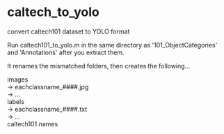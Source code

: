 # caltech_to_yolo
convert caltech101 dataset to YOLO format

Run caltech101_to_yolo.m in the same directory as '101_ObjectCategories' and 'Annotations' after you extract them. 

It renames the mismatched folders, then creates the following...

images  
  -> eachclassname_####.jpg  
  -> ...  
labels  
  -> eachclassname_####.txt  
  -> ...  
caltech101.names  

